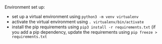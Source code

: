 Environment set up:
- set up a virtual environment using `python3 -m venv virtualenv`
- activate the virtual environment using `. virtualenv/bin/activate`
- install the pip requirements using `pip3 install -r requirements.txt` (if you add a pip dependency, update the requirements using `pip freeze > requirements.txt`
